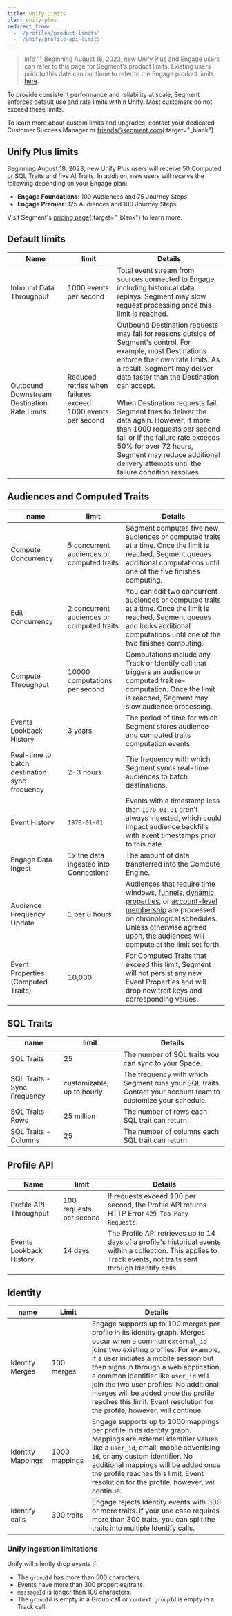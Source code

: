 ```yaml
---
title: Unify Limits
plan: unify-plus
redirect_from:
  - '/profiles/product-limits'
  - '/unify/profile-api-limits'
---
```


> info ""
> Beginning August 18, 2023, new Unify Plus and Engage users can refer to this page for Segment's product limits. Existing users prior to this date can continue to refer to the Engage product limits [here](/docs/engage/product-limits/).


To provide consistent performance and reliability at scale, Segment enforces default use and rate limits within Unify. Most customers do not exceed these limits.

To learn more about custom limits and upgrades, contact your dedicated Customer Success Manager or [friends@segment.com](mailto:friends@segment.com){:target="_blank"}.

## Unify Plus limits

Beginning August 18, 2023, new Unify Plus users will receive 50 Computed or SQL Traits and five AI Traits. In addition, new users will receive the following depending on your Engage plan: 
- **Engage Foundations**: 100 Audiences and 75 Journey Steps
- **Engage Premier**: 125 Audiences and 100 Journey Steps

Visit Segment's [pricing page](https://segment.com/pricing/){:target="_blank"} to learn more. 


## Default limits

| Name                                        | limit                                                       | Details                                                                                                                                                                                                                                                                                                                                                                                                                                                                                                          |
| ------------------------------------------- | ----------------------------------------------------------- | ---------------------------------------------------------------------------------------------------------------------------------------------------------------------------------------------------------------------------------------------------------------------------------------------------------------------------------------------------------------------------------------------------------------------------------------------------------------------------------------------------------------- |
| Inbound Data Throughput                     | 1000 events per second                                      | Total event stream from sources connected to Engage, including historical data replays. Segment may slow request processing once this limit is reached.                                                                                                                                                                                                                                                                                                                                                          |
| Outbound Downstream Destination Rate Limits | Reduced retries when failures exceed 1000 events per second | Outbound Destination requests may fail for reasons outside of Segment's control.  For example, most Destinations enforce their own rate limits. As a result, Segment may deliver data faster than the Destination can accept. <br><br>  When Destination requests fail, Segment tries to deliver the data again. However, if more than 1000 requests per second fail or if the failure rate exceeds 50% for over 72 hours, Segment may reduce additional delivery attempts until the failure condition resolves. |


## Audiences and Computed Traits

| name                                          | limit                                 | Details                                                                                                                                                                                                                                                                                                                                                                        |
| --------------------------------------------- | ------------------------------------- | ------------------------------------------------------------------------------------------------------------------------------------------------------------------------------------------------------------------------------------------------------------------------------------------------------------------------------------------------------------------------------ |
| Compute Concurrency                           | 5 concurrent audiences or computed traits               | Segment computes five new audiences or computed traits at a time. Once the limit is reached, Segment queues additional computations until one of the five finishes computing.                                                                                                                                                                               |
| Edit Concurrency                           | 2 concurrent audiences or computed traits               | You can edit two concurrent audiences or computed traits at a time. Once the limit is reached, Segment queues and locks additional computations until one of the two finishes computing.                                                                                                                                                                               |
| Compute Throughput                            | 10000 computations per second         | Computations include any Track or Identify call that triggers an audience or computed trait re-computation. Once the limit is reached, Segment may slow audience processing.                                                                                                                                                                                                   |
| Events Lookback History                       | 3 years                               | The period of time for which Segment stores audience and computed traits computation events.                                                                                                                                                                                                                                                                                   |
| Real-time to batch destination sync frequency | 2-3 hours                             | The frequency with which Segment syncs real-time audiences to batch destinations.                                                                                                                                                                                                                                                                                              |
| Event History                                 | `1970-01-01`                          | Events with a timestamp less than `1970-01-01` aren't always ingested, which could impact audience backfills with event timestamps prior to this date.                                                                                                                                                                                                                         |
| Engage Data Ingest                            | 1x the data ingested into Connections | The amount of data transferred into the Compute Engine.                                                                                                                                                                                                                                                                                                                        |
| Audience Frequency Update                     | 1 per 8 hours                         | Audiences that require time windows, [funnels](/docs/engage/audiences/#funnel-audiences), [dynamic properties](/docs/engage/audiences/#dynamic-property-references), or [account-level membership](/docs/engage/audiences/#account-level-audiences) are processed on chronological schedules. Unless otherwise agreed upon, the audiences will compute at the limit set forth. |
| Event Properties (Computed Traits)            | 10,000                                | For Computed Traits that exceed this limit, Segment will not persist any new Event Properties and will drop new trait keys and corresponding values.                                                  |


## SQL Traits


| name                        | limit                      | Details                                                                                                      |
| --------------------------- | -------------------------- | ------------------------------------------------------------------------------------------------------------ |
| SQL Traits                  | 25                         | The number of SQL traits you can sync to your Space.                                                         |
| SQL Traits - Sync Frequency | customizable, up to hourly | The frequency with which Segment runs your SQL traits. Contact your account team to customize your schedule. |
| SQL Traits - Rows           | 25 million                 | The number of rows each SQL trait can return.                                                                |
| SQL Traits - Columns        | 25                         | The number of columns each SQL trait can return.                                                             |


## Profile API

| Name                    | limit                   | Details                                                                                                                                                             |
| ----------------------- | ----------------------- | ------------------------------------------------------------------------------------------------------------------------------------------------------------------- |
| Profile API Throughput  | 100 requests per second | If requests exceed 100 per second, the Profile API returns HTTP Error `429 Too Many Requests`.                                                                      |
| Events Lookback History | 14 days                 | The Profile API retrieves up to 14 days of a profile's historical events within a collection. This applies to Track events, not traits sent through Identify calls. |


## Identity

| name              | Limit         | Details                                                                                                                                                                                                                                                                                                                                                                                                                                        |
| ----------------- | ------------- | ---------------------------------------------------------------------------------------------------------------------------------------------------------------------------------------------------------------------------------------------------------------------------------------------------------------------------------------------------------------------------------------------------------------------------------------------- |
| Identity Merges   | 100 merges    | Engage supports up to 100 merges per profile in its identity graph. Merges occur when a common `external_id` joins two existing profiles. For example, if a user initiates a mobile session but then signs in through a web application, a common identifier like `user_id` will join the two user profiles. No additional merges will be added once the profile reaches this limit. Event resolution for the profile, however, will continue. |
| Identity Mappings | 1000 mappings | Engage supports up to 1000 mappings per profile in its identity graph. Mappings are external identifier values like a `user_id`, email, mobile advertising `id`, or any custom identifier. No additional mappings will be added once the profile reaches this limit. Event resolution for the profile, however, will continue.                                                                                                                 |
| Identify calls    | 300 traits    | Engage rejects Identify events with 300 or more traits. If your use case requires more than 300 traits, you can split the traits into multiple Identify calls.                                                                                                                                                                                                                                                                                 |

### Unify ingestion limitations

Unify will silently drop events if:
- The `groupId` has more than 500 characters.
- Events have more than 300 properties/traits.
- `messageId` is longer than 100 characters.
- The `groupId` is empty in a Group call or `context.groupId` is empty in a Track call.

